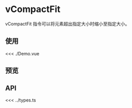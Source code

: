 <script setup lang="ts">
import Demo from './Demo.vue'
</script>

# vCompactFit

vCompactFit 指令可以将元素超出指定大小时缩小至指定大小。

## 使用

<<< ./Demo.vue

## 预览

<ClientOnly>
  <Demo />
</ClientOnly>

## API

<<< ../types.ts

